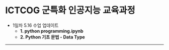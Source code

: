 # ICTCOG 군특화 인공지능 교육과정

* 1일차 5.16 수업 업데이트
  * **1. python programming.ipynb** 
  * **2. Python 기초 문법 - Data Type**
---
